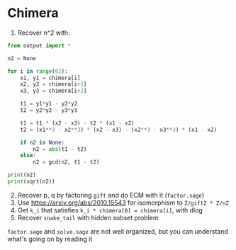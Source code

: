 # Chimera

1. Recover n^2 with:
```py
from output import *

n2 = None

for i in range(62):
    x1, y1 = chimera[i]
    x2, y2 = chimera[i+1]
    x3, y3 = chimera[i+2]

    t1 = y1*y1 - y2*y2
    t2 = y2*y2 - y3*y3

    t1 = t1 * (x2 - x3) - t2 * (x1 - x2)
    t2 = (x1**3 - x2**3) * (x2 - x3) - (x2**3 - x3**3) * (x1 - x2)

    if n2 is None:
        n2 = abs(t1 - t2)
    else:
        n2 = gcd(n2, t1 - t2)

print(n2)
print(sqrt(n2))
```

2. Recover p, q by factoring `gift` and do ECM with it (`factor.sage`)
3. Use https://arxiv.org/abs/2010.15543 for isomorphism to `Z/giftZ * Z/nZ`
4. Get `k_i` that satisfies `k_i * chimera[0] = chimera[i]`, with dlog
5. Recover `snake_tail` with hidden subset problem

`factor.sage` and `solve.sage` are not well organized,
but you can understand what's going on by reading it